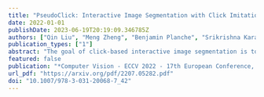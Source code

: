 ```yaml
---
title: "PseudoClick: Interactive Image Segmentation with Click Imitation"
date: 2022-01-01
publishDate: 2023-06-19T20:19:09.346785Z
authors: ["Qin Liu", "Meng Zheng", "Benjamin Planche", "Srikrishna Karanam", "Terrence Chen", "Marc Niethammer", "Ziyan Wu"]
publication_types: ["1"]
abstract: "The goal of click-based interactive image segmentation is to obtain precise object segmentation masks with limited user interaction, i.e., by a minimal number of user clicks. Existing methods require users to provide all the clicks: by first inspecting the segmentation mask and then providing points on mislabeled regions, iteratively. We ask the question: can our model directly predict where to click, so as to further reduce the user interaction cost? To this end, we propose PseudoClick, a generic framework that enables existing segmentation networks to propose candidate next clicks. These automatically generated clicks, termed pseudo clicks in this work, serve as an imitation of human clicks to refine the segmentation mask. We build PseudoClick on existing segmentation backbones and show how the click prediction mechanism leads to improved performance. We evaluate PseudoClick on 10 public datasets from different domains and modalities, showing that our model not only outperforms existing approaches but also demonstrates strong generalization capability in cross-domain evaluation. We obtain new state-of-theart results on several popular benchmarks, e.g., on the Pascal dataset, our model significantly outperforms existing state-of-the-art by reducing 12.4% number of clicks to achieve 85% IoU."
featured: false
publication: "*Computer Vision - ECCV 2022 - 17th European Conference, Tel Aviv, Israel, October 23-27, 2022, Proceedings, Part VI*"
url_pdf: "https://arxiv.org/pdf/2207.05282.pdf"
doi: "10.1007/978-3-031-20068-7_42"
---
```


